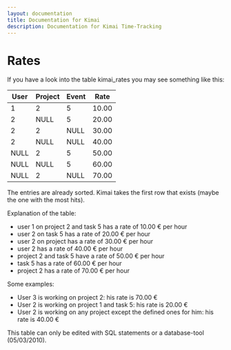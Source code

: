 ```yaml
---
layout: documentation
title: Documentation for Kimai
description: Documentation for Kimai Time-Tracking
---
```

# Rates

If you have a look into the table kimai_rates you may see something like this:

| User | Project | Event | Rate |
| -- | -- | -- | -- |
| 1 | 2 | 5 | 10.00 |
| 2 | NULL | 5 | 20.00 |
| 2 | 2 | NULL | 30.00 |
| 2 | NULL | NULL | 40.00 |
| NULL | 2 | 5 | 50.00 |
| NULL | NULL | 5 | 60.00 |
| NULL | 2 | NULL | 70.00 |

The entries are already sorted. Kimai takes the first row that exists (maybe the one with the most hits).

Explanation of the table:

- user 1 on project 2 and task 5 has a rate of 10.00 € per hour
- user 2 on task 5 has a rate of 20.00 € per hour
- user 2 on project has a rate of 30.00 € per hour
- user 2 has a rate of 40.00 € per hour
- project 2 and task 5 have a rate of 50.00 € per hour
- task 5 has a rate of 60.00 € per hour
- project 2 has a rate of 70.00 € per hour

Some examples:
- User 3 is working on project 2: his rate is 70.00 €
- User 2 is working on project 1 and task 5: his rate is 20.00 €
- User 2 is working on any project except the defined ones for him: his rate is 40.00 €

This table can only be edited with SQL statements or a database-tool (05/03/2010).
